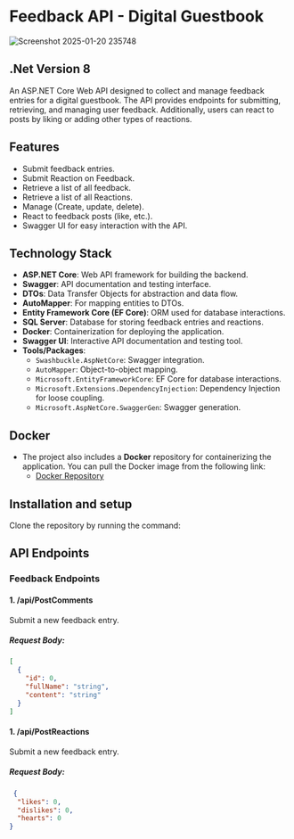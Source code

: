 # Feedback API - Digital Guestbook

![Screenshot 2025-01-20 235748](https://github.com/user-attachments/assets/04d963b5-768a-4540-833b-599d8314617a)

## .Net Version 8

An ASP.NET Core Web API designed to collect and manage feedback entries for a digital guestbook. The API provides endpoints for submitting, retrieving, and managing user feedback. Additionally, users can react to posts by liking or adding other types of reactions.

## Features
- Submit feedback entries.
- Submit Reaction on Feedback.
- Retrieve a list of all feedback.
- Retrieve a list of all Reactions.
- Manage (Create, update, delete).
- React to feedback posts (like, etc.).
- Swagger UI for easy interaction with the API.

## Technology Stack
- **ASP.NET Core**: Web API framework for building the backend.
- **Swagger**: API documentation and testing interface.
- **DTOs**: Data Transfer Objects for abstraction and data flow.
- **AutoMapper**: For mapping entities to DTOs.
- **Entity Framework Core (EF Core)**: ORM used for database interactions.
- **SQL Server**: Database for storing feedback entries and reactions.
- **Docker**: Containerization for deploying the application.
- **Swagger UI**: Interactive API documentation and testing tool.
- **Tools/Packages**:
  - `Swashbuckle.AspNetCore`: Swagger integration.
  - `AutoMapper`: Object-to-object mapping.
  - `Microsoft.EntityFrameworkCore`: EF Core for database interactions.
  - `Microsoft.Extensions.DependencyInjection`: Dependency Injection for loose coupling.
  - `Microsoft.AspNetCore.SwaggerGen`: Swagger generation.

## Docker
- The project also includes a **Docker** repository for containerizing the application. You can pull the Docker image from the following link:
  - [Docker Repository](https://hub.docker.com/repositories/maaradha)
 
## Installation and setup
Clone the repository by running the command:

## API Endpoints

### Feedback Endpoints

#### 1. **/api/PostComments**
Submit a new feedback entry.

##### Request Body:
```json
[
  {
    "id": 0,
    "fullName": "string",
    "content": "string"
  }
]
```
#### 1. **/api/PostReactions**
Submit a new feedback entry.
##### Request Body:
```json
 {
  "likes": 0,
  "dislikes": 0,
  "hearts": 0
}
```
